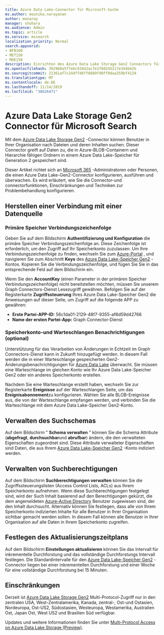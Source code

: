 ```yaml
---
title: Azure Data Lake-Connector für Microsoft-Suche
ms.author: mounika.narayanan
author: monaray
manager: shohara
ms.audience: Admin
ms.topic: article
ms.service: mssearch
localization_priority: Normal
search.appverid:
- BFB160
- MET150
- MOE150
description: Einrichten des Azure Data Lake Storage Gen2 Connectors für Microsoft Search
ms.openlocfilehash: 392960a5f7e6c93442ac7e1f60245217e194b42b
ms.sourcegitcommit: 21361af7c244ffd6ff8689fd0ff0daa359bf4129
ms.translationtype: MT
ms.contentlocale: de-DE
ms.lasthandoff: 11/14/2019
ms.locfileid: "38626471"
---
```

# <a name="azure-data-lake-storage-gen2-connector-for-microsoft-search"></a>Azure Data Lake Storage Gen2 Connector für Microsoft Search

Mit dem [Azure Data Lake Storage Gen2](https://docs.microsoft.com/azure/storage/blobs/data-lake-storage-introduction) -Connector können Benutzer in Ihrer Organisation nach Dateien und deren Inhalten suchen. Dieser Connector greift auf Daten zu, die in Azure-BLOB-Containern und Hierarchie fähigen Ordnern in einem Azure Data Lake-Speicher für Generation 2 gespeichert sind.

Dieser Artikel richtet sich an [Microsoft 365](https://www.microsoft.com/microsoft-365) -Administratoren oder Personen, die einen Azure Data Lake-Gen2-Connector konfigurieren, ausführen und überwachen. Es wird erläutert, wie Sie die Connector-und connectorfunktionen, Einschränkungen und Techniken zur Problembehandlung konfigurieren.

## <a name="connect-to-a-data-source"></a>Herstellen einer Verbindung mit einer Datenquelle

### <a name="primary-storage-connection-string"></a>Primäre Speicher Verbindungszeichenfolge 
Geben Sie auf dem Bildschirm **Authentifizierung und Konfiguration** die primäre Speicher Verbindungszeichenfolge an. Diese Zeichenfolge ist erforderlich, um den Zugriff auf Ihr Speicherkonto zuzulassen. Um Ihre Verbindungszeichenfolge zu finden, wechseln Sie zum [Azure-Portal](https://ms.portal.azure.com/#home) , und navigieren Sie zum Abschnitt **Keys** des [Azure Data Lake-Speicher Gen2](https://docs.microsoft.com/azure/storage/blobs/data-lake-storage-introduction) -Kontos. Kopieren Sie die Verbindungszeichenfolge, und fügen Sie Sie in das entsprechende Feld auf dem Bildschirm ein.

Wenn Sie den **AccountKey** (einen Parameter in der primären Speicher Verbindungszeichenfolge) nicht bereitstellen möchten, müssen Sie unserem Graph Connectors-Dienst Lesezugriff gewähren. Befolgen Sie auf der Registerkarte **Zugriffssteuerung** Ihres Azure Data Lake-Speicher Gen2 die Anweisungen auf dieser Seite, um Zugriff auf die folgende APP zu gewähren:
* **Erste Partei-APP-ID:** 56c1da01-2129-48f7-9355-af6d59d42766
* **Name der ersten Partei-App:** Graph Connector-Dienst

### <a name="storage-account-and-queue-notifications-optional"></a>Speicherkonto-und Warteschlangen Benachrichtigungen (optional)
Unterstützung für das Verarbeiten von Änderungen in Echtzeit im Graph Connectors-Dienst kann in Zukunft hinzugefügt werden. In diesem Fall werden die in einer Warteschlange gespeicherten Gen2-Änderungsbenachrichtigungen für [Azure Data Lake](https://docs.microsoft.com/azure/storage/blobs/data-lake-storage-introduction) überwacht. Sie müssen eine Warteschlange im gleichen Konto wie Ihr Azure Data Lake-Speicher Gen2 oder ein anderes Speicherkonto erstellen.

Nachdem Sie eine Warteschlange erstellt haben, wechseln Sie zur Registerkarte **Ereignisse** auf der Warteschlangen Seite, um das **Ereignisabonnement**zu konfigurieren. Wählen Sie alle BLOB-Ereignisse aus, die von der Warteschlange empfangen werden, und verbinden Sie die Warteschlange mit dem Azure Data Lake-Speicher Gen2-Konto.

## <a name="manage-the-search-schema"></a>Verwalten des Suchschemas
Auf dem Bildschirm " **Schema verwalten** " können Sie die Schema Attribute (**abgefragt**, **durchsuchbar**und **abrufbar**) ändern, die den verwalteten Eigenschaften zugeordnet sind. Diese Attribute verwalteter Eigenschaften sind Daten, die aus Ihrem [Azure Data Lake-Speicher Gen2](https://docs.microsoft.com/azure/storage/blobs/data-lake-storage-introduction) -Konto indiziert werden.

## <a name="manage-search-permissions"></a>Verwalten von Suchberechtigungen
Auf dem Bildschirm **Suchberechtigungen verwalten** können Sie die Zugriffssteuerungslisten (Access Control Lists, ACLs) aus Ihrem Speicherkonto aufnehmen. Wenn diese Suchberechtigungen festgelegt sind, wird der Such Inhalt basierend auf den Berechtigungen gekürzt, die dem angemeldeten [Azure-Active Directory](https://docs.microsoft.com/azure/active-directory/) Benutzer zugewiesen sind, der den Inhalt durchsucht. Alternativ können Sie festlegen, dass alle von Ihrem Speicherkonto indizierten Inhalte für alle Benutzer in Ihrer Organisation sichtbar gemacht werden sollen. In diesem Fall können alle Benutzer in Ihrer Organisation auf alle Daten in Ihrem Speicherkonto zugreifen.
 
## <a name="set-the-refresh-schedule"></a>Festlegen des Aktualisierungszeitplans
Auf dem Bildschirm **Einstellungen aktualisieren** können Sie das Intervall für inkrementelle Durchforstung und das vollständige Durchforstungs Intervall festlegen. Die Standardintervalle für den [Azure Data Lake-Speicher Gen2](https://docs.microsoft.com/azure/storage/blobs/data-lake-storage-introduction) -Connector liegen bei einer inkrementellen Durchforstung und einer Woche für eine vollständige Durchforstung bei 15 Minuten.
 
## <a name="limitations"></a>Einschränkungen
Derzeit ist [Azure Data Lake Storage Gen2](https://docs.microsoft.com/azure/storage/blobs/data-lake-storage-introduction) Multi-Protocol-Zugriff nur in den zentralen USA, West-Zentralamerika, Kanada, zentral-, Ost-und Ostasien, Nordeuropa, Ost-US2, Südostasien, Westeuropa, Westamerika, Australien Ost, Japan Ost, West US2 und Brasilien Süd verfügbar.

Updates und weitere Informationen finden Sie unter [Multi-Protocol Access on Azure Data Lake Storage (Preview)](https://docs.microsoft.com/azure/storage/blobs/data-lake-storage-multi-protocol-access).


